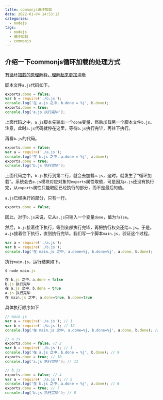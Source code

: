 ```yaml
---
title: commonjs循环加载
data: 2022-01-04 14:53:13
categories: 
  - nodejs
tags: 
  - nodejs
  - 循环加载
  - commonjs
---
```

## 介绍一下commonjs循环加载的处理方式

[有循环加载的原理解释，理解起来更加清晰](https://juejin.cn/post/6994224541312483336#heading-3)

脚本文件`a.js`代码如下。

```javascript
exports.done = false;
var b = require('./b.js');
console.log('在 a.js 之中，b.done = %j', b.done);
exports.done = true;
console.log('a.js 执行完毕');
```

上面代码之中，`a.js`脚本先输出一个`done`变量，然后加载另一个脚本文件`b.js`。注意，此时`a.js`代码就停在这里，等待`b.js`执行完毕，再往下执行。

再看`b.js`的代码。

```javascript
exports.done = false;
var a = require('./a.js');
console.log('在 b.js 之中，a.done = %j', a.done);
exports.done = true;
console.log('b.js 执行完毕');
```

上面代码之中，`b.js`执行到第二行，就会去加载`a.js`，这时，就发生了“循环加载”。系统会去`a.js`模块对应对象的`exports`属性取值，可是因为`a.js`还没有执行完，从`exports`属性只能取回已经执行的部分，而不是最后的值。

`a.js`已经执行的部分，只有一行。

```javascript
exports.done = false;
```

因此，对于`b.js`来说，它从`a.js`只输入一个变量`done`，值为`false`。

然后，`b.js`接着往下执行，等到全部执行完毕，再把执行权交还给`a.js`。于是，`a.js`接着往下执行，直到执行完毕。我们写一个脚本`main.js`，验证这个过程。

```javascript
var a = require('./a.js');
var b = require('./b.js');
console.log('在 main.js 之中, a.done=%j, b.done=%j', a.done, b.done);
```

执行`main.js`，运行结果如下。

```javascript
$ node main.js

在 b.js 之中，a.done = false
b.js 执行完毕
在 a.js 之中，b.done = true
a.js 执行完毕
在 main.js 之中, a.done=true, b.done=true
```

具体执行顺序如下

```javascript
// main.js
var a = require('./a.js'); // 1
var b = require('./b.js'); // 12
console.log('在 main.js 之中, a.done=%j, b.done=%j', a.done, b.done); // 13

// a.js
exports.done = false; // 2
var b = require('./b.js'); // 3
console.log('在 a.js 之中，b.done = %j', b.done); // 9
exports.done = true; // 10
console.log('a.js 执行完毕'); // 11

// b.js
exports.done = false; // 4
var a = require('./a.js'); // 5
console.log('在 b.js 之中，a.done = %j', a.done); // 6
exports.done = true; // 7
console.log('b.js 执行完毕'); // 8
```
